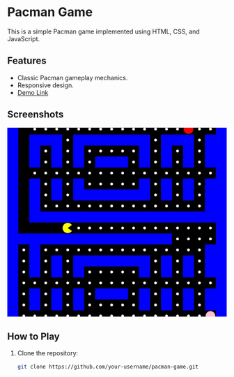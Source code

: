 # Pacman Game

This is a simple Pacman game implemented using HTML, CSS, and JavaScript.

## Features
- Classic Pacman gameplay mechanics.
- Responsive design.
- [Demo Link](link-to-your-demo)

## Screenshots
![Gameplay Screenshot](https://github.com/T-vulpes/pacman_game/blob/main/sc.JPG)

## How to Play
1. Clone the repository:
   ```bash
   git clone https://github.com/your-username/pacman-game.git
